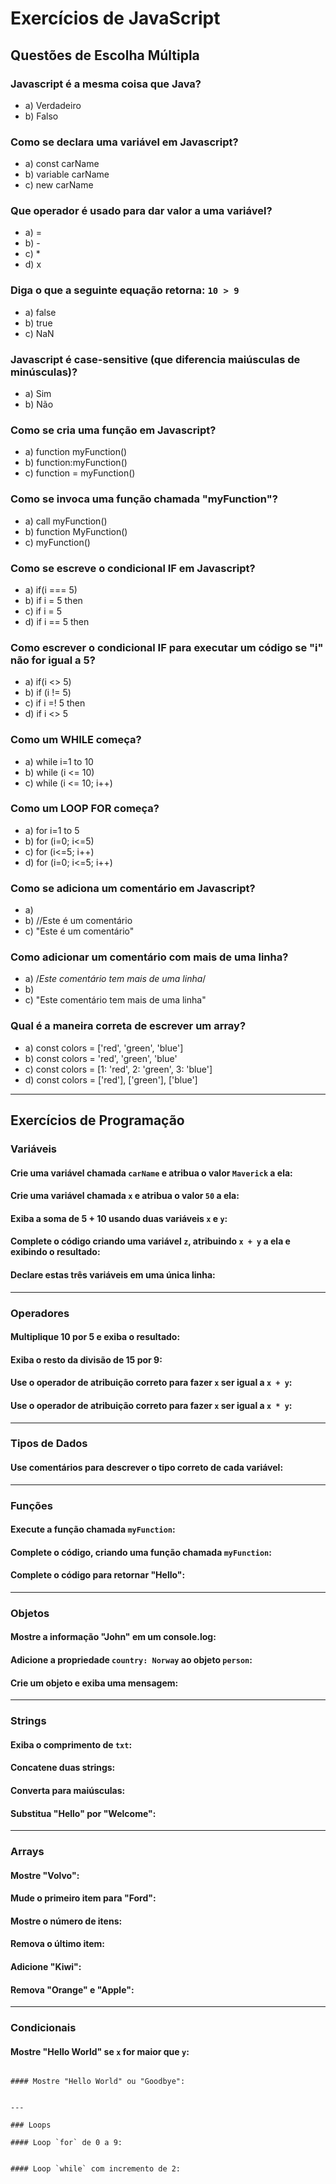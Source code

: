 # Exercícios de JavaScript

## Questões de Escolha Múltipla

### Javascript é a mesma coisa que Java?
- a) Verdadeiro  
- b) Falso

### Como se declara uma variável em Javascript?
- a) const carName
- b) variable carName  
- c) new carName  

### Que operador é usado para dar valor a uma variável?
- a) = 
- b) -  
- c) *  
- d) x  

### Diga o que a seguinte equação retorna: `10 > 9`
- a) false  
- b) true  
- c) NaN  

### Javascript é case-sensitive (que diferencia maiúsculas de minúsculas)?
- a) Sim 
- b) Não  

### Como se cria uma função em Javascript?
- a) function myFunction() 
- b) function:myFunction()  
- c) function = myFunction()  

### Como se invoca uma função chamada "myFunction"?
- a) call myFunction()  
- b) function MyFunction()  
- c) myFunction()

### Como se escreve o condicional IF em Javascript?
- a) if(i === 5)  
- b) if i = 5 then  
- c) if i = 5  
- d) if i == 5 then  

### Como escrever o condicional IF para executar um código se "i" não for igual a 5?
- a) if(i <> 5)  
- b) if (i != 5)  
- c) if i =! 5 then  
- d) if i <> 5  

### Como um WHILE começa?
- a) while i=1 to 10  
- b) while (i <= 10) 
- c) while (i <= 10; i++)  

### Como um LOOP FOR começa?
- a) for i=1 to 5  
- b) for (i=0; i<=5)  
- c) for (i<=5; i++)  
- d) for (i=0; i<=5; i++)

### Como se adiciona um comentário em Javascript?
- a) <!--Este é um comentário-->  
- b) //Este é um comentário  
- c) "Este é um comentário"  

### Como adicionar um comentário com mais de uma linha?
- a) /*Este comentário tem mais de uma linha*/  
- b) <!--Este comentário tem mais de uma linha-->  
- c) "Este comentário tem mais de uma linha"  

### Qual é a maneira correta de escrever um array?
- a) const colors = ['red', 'green', 'blue']  
- b) const colors = 'red', 'green', 'blue'  
- c) const colors = [1: 'red', 2: 'green', 3: 'blue']  
- d) const colors = ['red'], ['green'], ['blue']  

---

## Exercícios de Programação

### Variáveis

#### Crie uma variável chamada `carName` e atribua o valor `Maverick` a ela:


#### Crie uma variável chamada `x` e atribua o valor `50` a ela:


#### Exiba a soma de 5 + 10 usando duas variáveis `x` e `y`:


#### Complete o código criando uma variável `z`, atribuindo `x + y` a ela e exibindo o resultado:


#### Declare estas três variáveis em uma única linha:


---

### Operadores

#### Multiplique 10 por 5 e exiba o resultado:


#### Exiba o resto da divisão de 15 por 9:


#### Use o operador de atribuição correto para fazer `x` ser igual a `x + y`:


#### Use o operador de atribuição correto para fazer `x` ser igual a `x * y`:


---

### Tipos de Dados

#### Use comentários para descrever o tipo correto de cada variável:


---

### Funções

#### Execute a função chamada `myFunction`:


#### Complete o código, criando uma função chamada `myFunction`:


#### Complete o código para retornar "Hello":


---

### Objetos

#### Mostre a informação "John" em um console.log:


#### Adicione a propriedade `country: Norway` ao objeto `person`:


#### Crie um objeto e exiba uma mensagem:


---

### Strings

#### Exiba o comprimento de `txt`:


#### Concatene duas strings:


#### Converta para maiúsculas:


#### Substitua "Hello" por "Welcome":


---

### Arrays

#### Mostre "Volvo":


#### Mude o primeiro item para "Ford":


#### Mostre o número de itens:


#### Remova o último item:


#### Adicione "Kiwi":


#### Remova "Orange" e "Apple":


---

### Condicionais

#### Mostre "Hello World" se `x` for maior que `y`:

```

#### Mostre "Hello World" ou "Goodbye":


---

### Loops

#### Loop `for` de 0 a 9:


#### Loop `while` com incremento de 2:

